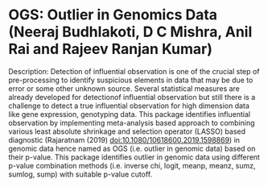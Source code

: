 # OGS: Outlier in Genomics Data (Neeraj Budhlakoti, D C Mishra, Anil Rai and Rajeev Ranjan Kumar)

Description: Detection of influential observation is one of the crucial step of pre-processing to
identify suspicious elements in data that may be due to error or some other unknown source. Several
statistical measures are already developed for detectionof influential observation but still there
is a challenge to detect a true influential observation for high dimension data like gene expression, 
genotyping data. This package identifies influential observation by implementing meta-analysis based 
approach to combining various least absolute shrinkage and selection operator (LASSO) based diagnostic 
(Rajaratnam (2019) <doi:10.1080/10618600.2019.1598869>) in genomic data hence named as OGS (i.e. outlier 
in genomic data) based on their p-value. This package identifies outlier in genomic data using different
p-value combination methods (i.e. inverse chi, logit, meanp, meanz, sumz, sumlog, sump) with suitable p-value
cutoff.
